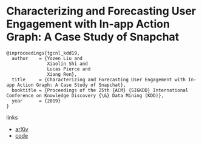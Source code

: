 # Characterizing and Forecasting User Engagement with In-app Action Graph: A Case Study of Snapchat

```
@inproceedings{tgcnl_kdd19,
  author    = {Yozen Liu and
               Xiaolin Shi and
               Lucas Pierce and
               Xiang Ren},
  title     = {Characterizing and Forecasting User Engagement with In-app Action Graph: A Case Study of Snapchat},
  booktitle = {Proceedings of the 25th {ACM} {SIGKDD} International Conference on Knowledge Discovery {\&} Data Mining (KDD)},
  year      = {2019}
}
```

links
- [arXiv](https://arxiv.org/abs/1906.00355)
- [code](https://github.com/INK-USC/temporal-gcn-lstm)
